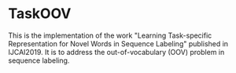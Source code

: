 # TaskOOV
This is the implementation of the work "Learning Task-specific Representation for Novel Words in Sequence Labeling" published in IJCAI2019.
It is to address the out-of-vocabulary (OOV) problem in sequence labeling.


